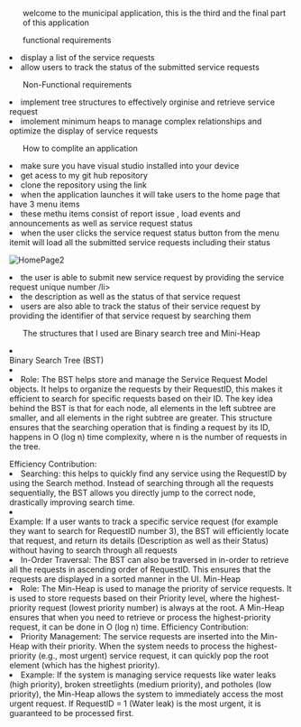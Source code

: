<ol>welcome  to the municipal  application, this is the third and the final part of this application </ol>
<ol>functional requirements </ol>

<li>display a list of the service requests </li>
<li>allow users to track the status of the submitted service requests </li>

<ol>Non-Functional requirements </ol>

<li>implement tree structures to effectively orginise and retrieve service request  </li>
<li>imolement minimum heaps to manage complex relationships and optimize the display of service requests </li>

<ol>How to complite an application </ol>

<li>make sure you have visual studio installed into your device</li>
<li>get acess to my git hub repository </li>
<li>clone the repository using the link  </li>
<li>when the  application launches it will   take users to the home page that have 3 menu items </li>
<li>these methu items consist of report issue , load events and announcements as well as service request status  </li>
<li>when the user clicks the service request status button from the menu itemit will load all the submitted service requests including their status </li>

![HomePage2](https://github.com/user-attachments/assets/5ef1cb39-1229-4c97-a007-0a4795f15ae8)


<li>the user is able to submit new service request by providing the service request unique number /li>
<li>the description as well as the status of that service request </li>
<li>users are also able to track the status of their service request by providing the identifier of that service request by searching them </li>
                                    
<ol>The structures that I used are Binary search tree and Mini-Heap</ol>

<li></li>Binary Search Tree (BST)<li></li>
<li>Role: The BST helps store and manage the Service Request Model objects. It helps to organize the requests by their RequestID, this makes it efficient to search for specific requests based on their ID. The key idea behind the BST is that for each node, all elements in the left subtree are smaller, and all elements in the right subtree are greater. This structure ensures that the searching operation that is finding a request by its ID, happens in O (log n) time complexity, where n is the number of requests in the tree.
</li>	
<ol></ol>	Efficiency Contribution:</ol>

<li>Searching: this helps to quickly find any service using the RequestID by using the Search method. Instead of searching through all the requests sequentially, the BST allows you directly jump to the correct node, drastically improving search time.</li>
<li></li>	Example: If a user wants to track a specific service request (for example they want to search for RequestID number 3), the BST will efficiently locate that request, and return its details (Description as well as their Status) without having to search through all requests</li>
<li>In-Order Traversal: The BST can also be traversed in in-order to retrieve all the requests in ascending order of RequestID. This ensures that the requests are displayed in a sorted manner in the UI.
Min-Heap</li>
<li>	Role: The Min-Heap is used to manage the priority of service requests. It is used to store requests based on their Priority level, where the highest-priority request (lowest priority number) is always at the root. A Min-Heap ensures that when you need to retrieve or process the highest-priority request, it can be done in O (log n) time.
Efficiency Contribution:</li>
<li>	Priority Management: The service requests are inserted into the Min-Heap with their priority. When the system needs to process the highest-priority (e.g., most urgent) service request, it can quickly pop the root element (which has the highest priority).</li>
<li>Example: If the system is managing service requests like water leaks (high priority), broken streetlights (medium priority), and potholes (low priority), the Min-Heap allows the system to immediately access the most urgent request. If RequestID = 1 (Water leak) is the most urgent, it is guaranteed to be processed first.
</p></li>



